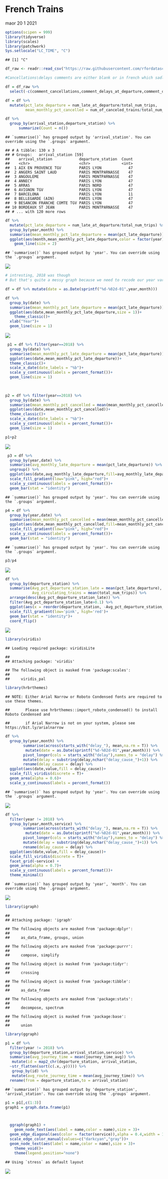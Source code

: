French Trains
================
maor
20 1 2021

``` r
options(scipen = 999)
library(tidyverse)
library(scales)
library(patchwork)
Sys.setlocale("LC_TIME", "C")
```

    ## [1] "C"

``` r
df_raw <- readr::read_csv("https://raw.githubusercontent.com/rfordatascience/tidytuesday/master/data/2019/2019-02-26/full_trains.csv") 
```


``` r
#Cancellations\delays comments are either blank or in french which sadly I dont know >>> remove them.

df = df_raw %>%
  select(-c(comment_cancellations,comment_delays_at_departure,comment_delays_on_arrival))

df = df %>%
  mutate(pct_late_departure = num_late_at_departure/total_num_trips,
         mean_monthly_pct_cancelled = num_of_canceled_trains/total_num_trips)  
```

``` r
df %>%
  group_by(arrival_station,departure_station) %>%
      summarize(Count = n()) 
```

    ## `summarise()` has grouped output by 'arrival_station'. You can override using the `.groups` argument.

    ## # A tibble: 130 x 3
    ## # Groups:   arrival_station [59]
    ##    arrival_station            departure_station  Count
    ##    <chr>                      <chr>              <int>
    ##  1 AIX EN PROVENCE TGV        PARIS LYON            47
    ##  2 ANGERS SAINT LAUD          PARIS MONTPARNASSE    47
    ##  3 ANGOULEME                  PARIS MONTPARNASSE    47
    ##  4 ANNECY                     PARIS LYON            47
    ##  5 ARRAS                      PARIS NORD            47
    ##  6 AVIGNON TGV                PARIS LYON            47
    ##  7 BARCELONA                  PARIS LYON            11
    ##  8 BELLEGARDE (AIN)           PARIS LYON            47
    ##  9 BESANCON FRANCHE COMTE TGV PARIS LYON            47
    ## 10 BORDEAUX ST JEAN           PARIS MONTPARNASSE    47
    ## # ... with 120 more rows

``` r
df %>%
  mutate(pct_late_departure = num_late_at_departure/total_num_trips) %>%
  group_by(year,month) %>% 
  summarise(mean_monthly_pct_late_departure = mean(pct_late_departure)) %>% 
  ggplot(aes(month,mean_monthly_pct_late_departure,color = factor(year)))+
    geom_line(size = 2)
```

    ## `summarise()` has grouped output by 'year'. You can override using the `.groups` argument.

![](tidytuesday-French-Trains_files/figure-gfm/unnamed-chunk-3-1.png)<!-- -->

``` r
# intresting, 2018 was though
# But that's quite a messy graph because we need to recode our year varible

df = df %>% mutate(date = as.Date(sprintf("%d-%02d-01",year,month)))

df %>%  
  group_by(date) %>% 
  summarise(mean_monthly_pct_late_departure = mean(pct_late_departure)) %>% 
  ggplot(aes(date,mean_monthly_pct_late_departure,size = 1))+
    theme_classic()+
  xlab("Year")+
  geom_line(size = 1)
```

![](tidytuesday-French-Trains_files/figure-gfm/unnamed-chunk-3-2.png)<!-- -->

``` r
 p1 = df %>% filter(year==2018) %>% 
  group_by(date) %>% 
  summarise(mean_monthly_pct_late_departure = mean(pct_late_departure)) %>% 
  ggplot(aes(date,mean_monthly_pct_late_departure))+
  theme_classic()+
  scale_x_date(date_labels = "%b")+
  scale_y_continuous(labels = percent_format())+
  geom_line(size = 1)
  
  

p2 = df %>% filter(year==2018) %>% 
  group_by(date) %>% 
  summarise(mean_monthly_pct_cancelled = mean(mean_monthly_pct_cancelled)) %>% 
  ggplot(aes(date,mean_monthly_pct_cancelled))+
  theme_classic()+
  scale_x_date(date_labels = "%b")+
  scale_y_continuous(labels = percent_format())+
  geom_line(size = 1)

p1+p2
```

![](tidytuesday-French-Trains_files/figure-gfm/unnamed-chunk-3-3.png)<!-- -->

``` r
 p3 = df %>% 
  group_by(year,date) %>% 
  summarise(avg_monthly_late_departure = mean(pct_late_departure)) %>% 
  ungroup() %>% 
  ggplot(aes(date,avg_monthly_late_departure,fill=avg_monthly_late_departure))+
  scale_fill_gradient(low="pink", high="red")+
  scale_y_continuous(labels = percent_format())+
  geom_bar(stat = "identity")
```

    ## `summarise()` has grouped output by 'year'. You can override using the `.groups` argument.

``` r
p4 = df %>%
  group_by(year,date) %>% 
  summarise(mean_monthly_pct_cancelled = mean(mean_monthly_pct_cancelled)) %>% 
  ggplot(aes(date,mean_monthly_pct_cancelled,fill=mean_monthly_pct_cancelled))+
  scale_fill_gradient(low="pink", high="red")+
  scale_y_continuous(labels = percent_format())+
  geom_bar(stat = "identity")
```

    ## `summarise()` has grouped output by 'year'. You can override using the `.groups` argument.

``` r
p3/p4
```

![](tidytuesday-French-Trains_files/figure-gfm/unnamed-chunk-4-1.png)<!-- -->

``` r
df %>% 
  group_by(departure_station) %>% 
  summarise(Avg_pct_departure_station_late = mean(pct_late_departure),
            Avg_circulating_trains = mean(total_num_trips)) %>% 
  arrange(desc(Avg_pct_departure_station_late)) %>% 
  filter(Avg_pct_departure_station_late>0.1) %>% 
  ggplot(aes(x = reorder(departure_station, -Avg_pct_departure_station_late,order = F), y= Avg_pct_departure_station_late,fill= Avg_circulating_trains))+
  scale_fill_gradient(low='pink', high='red')+
  geom_bar(stat = "identity")+
  coord_flip()
```

![](tidytuesday-French-Trains_files/figure-gfm/unnamed-chunk-5-1.png)<!-- -->

``` r
library(viridis)
```

    ## Loading required package: viridisLite

    ## 
    ## Attaching package: 'viridis'

    ## The following object is masked from 'package:scales':
    ## 
    ##     viridis_pal

``` r
library(hrbrthemes)
```

    ## NOTE: Either Arial Narrow or Roboto Condensed fonts are required to use these themes.

    ##       Please use hrbrthemes::import_roboto_condensed() to install Roboto Condensed and

    ##       if Arial Narrow is not on your system, please see https://bit.ly/arialnarrow

``` r
df %>%  
  group_by(year,month) %>% 
        summarise(across(starts_with("delay_"), mean,na.rm = T)) %>%  
         mutate(date = as.Date(sprintf("%d-%02d-01",year,month))) %>% 
        pivot_longer(cols = starts_with("delay"),names_to = "delay") %>%
        mutate(delay = substring(delay,nchar("delay_cause_")+1)) %>% 
        rename(delay_cause = delay) %>% 
  ggplot(aes(date,value,fill = delay_cause))+
  scale_fill_viridis(discrete = T)+
  geom_area(alpha = 0.6)+
  scale_y_continuous(labels = percent_format())
```

    ## `summarise()` has grouped output by 'year'. You can override using the `.groups` argument.

![](tidytuesday-French-Trains_files/figure-gfm/unnamed-chunk-6-1.png)<!-- -->

``` r
df %>%  
  filter(year != 2018) %>% 
  group_by(year,month,service) %>% 
        summarise(across(starts_with("delay_"), mean,na.rm = T)) %>% 
         mutate(date = as.Date(sprintf("%d-%02d-01",year,month))) %>% 
        pivot_longer(cols = starts_with("delay"),names_to = "delay") %>%
        mutate(delay = substring(delay,nchar("delay_cause_")+1)) %>% 
        rename(delay_cause = delay) %>% 
  ggplot(aes(date,value,fill = delay_cause))+
  scale_fill_viridis(discrete = T)+
  facet_grid(~service) +
  geom_area(alpha = 0.7)+
  scale_y_continuous(labels = percent_format())+
  theme_minimal()
```

    ## `summarise()` has grouped output by 'year', 'month'. You can override using the `.groups` argument.

![](tidytuesday-French-Trains_files/figure-gfm/unnamed-chunk-7-1.png)<!-- -->

``` r
library(igraph)
```

    ## 
    ## Attaching package: 'igraph'

    ## The following objects are masked from 'package:dplyr':
    ## 
    ##     as_data_frame, groups, union

    ## The following objects are masked from 'package:purrr':
    ## 
    ##     compose, simplify

    ## The following object is masked from 'package:tidyr':
    ## 
    ##     crossing

    ## The following object is masked from 'package:tibble':
    ## 
    ##     as_data_frame

    ## The following objects are masked from 'package:stats':
    ## 
    ##     decompose, spectrum

    ## The following object is masked from 'package:base':
    ## 
    ##     union

``` r
library(ggraph)

p1 = df %>% 
  filter(year != 2018) %>% 
  group_by(departure_station,arrival_station,service) %>%
  summarise(avg_journey_time = mean(journey_time_avg)) %>% 
   mutate(id = map2_chr(departure_station, arrival_station,
  ~str_flatten(sort(c(.x,.y))))) %>%       
   group_by(id) %>%
   mutate(avg_route_journey_time = mean(avg_journey_time)) %>% 
  rename(from = departure_station,to = arrival_station) 
```

    ## `summarise()` has grouped output by 'departure_station', 'arrival_station'. You can override using the `.groups` argument.

``` r
p1 = p1[,c(1:3)] 
graph1 = graph.data.frame(p1) 



  ggraph(graph1) +
    geom_node_text(aes(label = name,color = name),size = 3)+
  geom_edge_diagonal(aes(color = factor(service)),alpha = 0.4,width = 1)+
  scale_edge_color_manual(values=c("darkcyan","gray"))+
  geom_node_text(aes(label = name,color = name),size = 3)+
    theme_void()+
    theme(legend.position="none")
```

    ## Using `stress` as default layout

![](tidytuesday-French-Trains_files/figure-gfm/unnamed-chunk-8-1.png)<!-- -->
